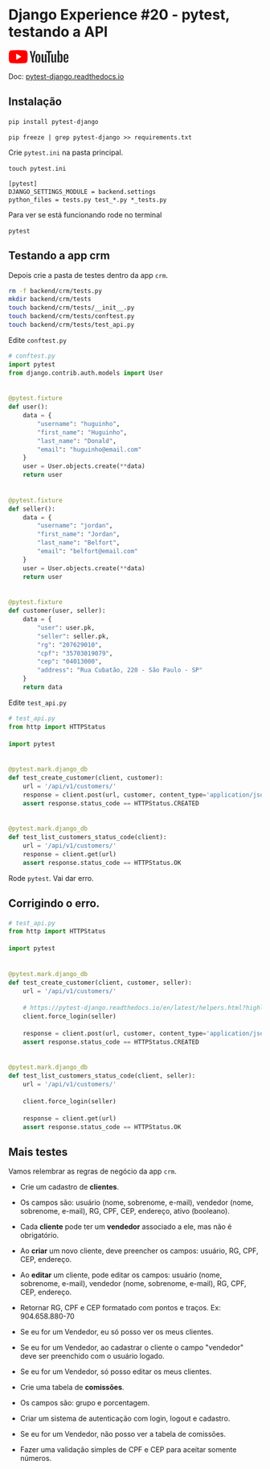 # Django Experience #20 - pytest, testando a API

<a href="">
    <img src="../img/youtube.png">
</a>

Doc: [pytest-django.readthedocs.io](https://pytest-django.readthedocs.io/en/latest/)


## Instalação

`pip install pytest-django`


`pip freeze | grep pytest-django >> requirements.txt`



Crie `pytest.ini` na pasta principal.

`touch pytest.ini`

```
[pytest]
DJANGO_SETTINGS_MODULE = backend.settings
python_files = tests.py test_*.py *_tests.py
```

Para ver se está funcionando rode no terminal

`pytest`


## Testando a app crm

Depois crie a pasta de testes dentro da app `crm`.

```bash
rm -f backend/crm/tests.py
mkdir backend/crm/tests
touch backend/crm/tests/__init__.py
touch backend/crm/tests/conftest.py
touch backend/crm/tests/test_api.py
```



Edite `conftest.py`

```python
# conftest.py
import pytest
from django.contrib.auth.models import User


@pytest.fixture
def user():
    data = {
        "username": "huguinho",
        "first_name": "Huguinho",
        "last_name": "Donald",
        "email": "huguinho@email.com"
    }
    user = User.objects.create(**data)
    return user


@pytest.fixture
def seller():
    data = {
        "username": "jordan",
        "first_name": "Jordan",
        "last_name": "Belfort",
        "email": "belfort@email.com"
    }
    user = User.objects.create(**data)
    return user


@pytest.fixture
def customer(user, seller):
    data = {
        "user": user.pk,
        "seller": seller.pk,
        "rg": "207629010",
        "cpf": "35703019079",
        "cep": "04013000",
        "address": "Rua Cubatão, 220 - São Paulo - SP"
    }
    return data
```

Edite `test_api.py`


```python
# test_api.py
from http import HTTPStatus

import pytest


@pytest.mark.django_db
def test_create_customer(client, customer):
    url = '/api/v1/customers/'
    response = client.post(url, customer, content_type='application/json')
    assert response.status_code == HTTPStatus.CREATED


@pytest.mark.django_db
def test_list_customers_status_code(client):
    url = '/api/v1/customers/'
    response = client.get(url)
    assert response.status_code == HTTPStatus.OK

```

Rode `pytest`. Vai dar erro.

## Corrigindo o erro.

```python
# test_api.py
from http import HTTPStatus

import pytest


@pytest.mark.django_db
def test_create_customer(client, customer, seller):
    url = '/api/v1/customers/'

    # https://pytest-django.readthedocs.io/en/latest/helpers.html?highlight=auth#id2
    client.force_login(seller)

    response = client.post(url, customer, content_type='application/json')
    assert response.status_code == HTTPStatus.CREATED


@pytest.mark.django_db
def test_list_customers_status_code(client, seller):
    url = '/api/v1/customers/'

    client.force_login(seller)

    response = client.get(url)
    assert response.status_code == HTTPStatus.OK

```

## Mais testes

Vamos relembrar as regras de negócio da app `crm`.

* Crie um cadastro de **clientes**.
* Os campos são: usuário (nome, sobrenome, e-mail), vendedor (nome, sobrenome, e-mail), RG, CPF, CEP, endereço, ativo (booleano).
* Cada **cliente** pode ter um **vendedor** associado a ele, mas não é obrigatório.
* Ao **criar** um novo cliente, deve preencher os campos: usuário, RG, CPF, CEP, endereço.
* Ao **editar** um cliente, pode editar os campos: usuário (nome, sobrenome, e-mail), vendedor (nome, sobrenome, e-mail), RG, CPF, CEP, endereço.
* Retornar RG, CPF e CEP formatado com pontos e traços. Ex: 904.658.880-70
* Se eu for um Vendedor, eu só posso ver os meus clientes.
* Se eu for um Vendedor, ao cadastrar o cliente o campo "vendedor" deve ser preenchido com o usuário logado.
* Se eu for um Vendedor, só posso editar os meus clientes.

* Crie uma tabela de **comissões**.
* Os campos são: grupo e porcentagem.

* Criar um sistema de autenticação com login, logout e cadastro.

* Se eu for um Vendedor, não posso ver a tabela de comissões.
* Fazer uma validação simples de CPF e CEP para aceitar somente números.
